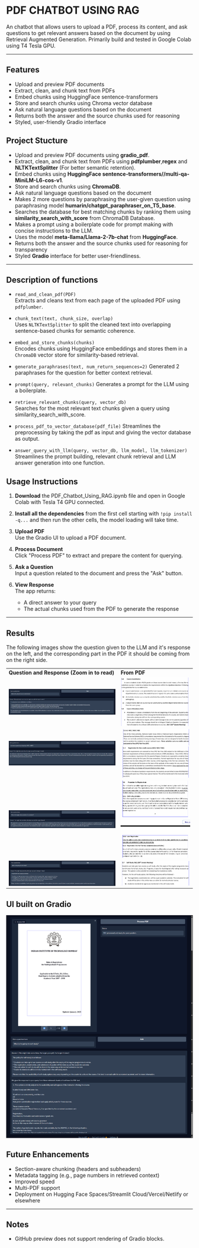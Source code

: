 # PDF CHATBOT USING RAG

An chatbot that allows users to upload a PDF, process its content, and ask questions to get relevant answers based on the document by using Retrieval Augmented Generation. Primarily build and tested in Google Colab using T4 Tesla GPU.

---
## Features

- Upload and preview PDF documents
- Extract, clean, and chunk text from PDFs
- Embed chunks using HuggingFace sentence-transformers
- Store and search chunks using Chroma vector database
- Ask natural language questions based on the document
- Returns both the answer and the source chunks used for reasoning
- Styled, user-friendly Gradio interface


## Project Stucture

- Upload and preview PDF documents using **gradio_pdf**.
- Extract, clean, and chunk text from PDFs using **pdfplumber**,**regex** and **NLTKTextSplitter** (For better semantic retention).
- Embed chunks using **HuggingFace sentence-transformers//multi-qa-MiniLM-L6-cos-v1**.
- Store and search chunks using **ChromaDB**.
- Ask natural language questions based on the document
- Makes 2 more questions by paraphrasing the user-given question using paraphrasing model **humarin/chatgpt_paraphraser_on_T5_base**.
- Searches the database for best matching chunks by ranking them using **similarity_search_with_score** from ChromaDB Database.
- Makes a prompt using a boilerplate code for prompt making with concise instructions to the LLM.
- Uses the model **meta-llama/Llama-2-7b-chat** from **HuggingFace**.
- Returns both the answer and the source chunks used for reasoning for transparency
- Styled **Gradio** interface for better user-friendliness.

---

## Description of functions

- `read_and_clean_pdf(PDF)`  
  Extracts and cleans text from each page of the uploaded PDF using `pdfplumber`.

- `chunk_text(text, chunk_size, overlap)`  
  Uses `NLTKTextSplitter` to split the cleaned text into overlapping sentence-based chunks for semantic coherence.

- `embed_and_store_chunks(chunks)`  
  Encodes chunks using HuggingFace embeddings and stores them in a `ChromaDB` vector store for similarity-based retrieval.

- `generate_paraphrases(text, num_return_sequences=2)`
  Generated 2 paraphrases for the question for better context retrieval.

- `prompt(query, relevant_chunks)`
  Generates a prompt for the LLM using a boilerplate.

- `retrieve_relevant_chunks(query, vector_db)`  
  Searches for the most relevant text chunks given a query using similarity_search_with_score.

- `process_pdf_to_vector_database(pdf_file)`
  Streamlines the preprocessing by taking the pdf as input and giving the vector database as output.
  
- `answer_query_with_llm(query, vector_db, llm_model, llm_tokenizer)`  
  Streamlines the prompt building, relevant chunk retrieval and LLM answer generation into one function.



## Usage Instructions

1. **Download** the PDF_Chatbot_Using_RAG.ipynb file and open in Google Colab with Tesla T4 GPU connected.

1. **Install all the dependencies** from the first cell starting with  `!pip install -q...` and then run the other cells, the model loading will take time.

1. **Upload PDF**  
   Use the Gradio UI to upload a PDF document.

2. **Process Document**  
   Click "Process PDF" to extract and prepare the content for querying.

3. **Ask a Question**  
   Input a question related to the document and press the "Ask" button.

4. **View Response**  
   The app returns:
   - A direct answer to your query
   - The actual chunks used from the PDF to generate the response

---

## Results
The following images show the question given to the LLM and it's response on the left, and the corresponding part in the PDF it should be coming from on the right side.
<table>
  <tr>
    <td style="width: 60%"><strong>Question and Response (Zoom in to read)</strong></td>
    <td style="width: 40%;"><strong>From PDF</strong></td>
  </tr>
  <tr>
    <td style="width: 60%;"><img src="QnA Results/Question 1.png" width="100%"></td>
    <td style="width: 40%;"><img src="QnA Results/Context 1.png" width="100%"></td>
  </tr>
  <tr>
    <td style="width: 60%;"><img src="QnA Results/Question 2.png" width="100%"></td>
    <td style="width: 40%;"><img src="QnA Results/Context 2.png" width="100%"><img src="QnA Results/Context 2-2.png" width="100%"></td>
  </tr>
  <tr>
    <td style="width: 60%;"><img src="QnA Results/Question 3.png" width="100%"></td>
    <td style="width: 40%;"><img src="QnA Results/Context 3.png" width="100%"></td>
  </tr>
  <tr>
    <td style="width: 60%;"><img src="QnA Results/Question 4.png" width="100%"></td>
    <td style="width: 40%;"><img src="QnA Results/Context 4.png" width="100%"></td>
  </tr>
</table>


## UI  built on Gradio

<p>
  <img src = "Full UI Image.png">
</p>


## Future Enhancements

- Section-aware chunking (headers and subheaders)
- Metadata tagging (e.g., page numbers in retrieved context)
- Improved speed 
- Multi-PDF support
- Deployment on Hugging Face Spaces/Streamlit Cloud/Vercel/Netlify or elsewhere

---

## Notes


- GitHub preview does not support rendering of Gradio blocks.
